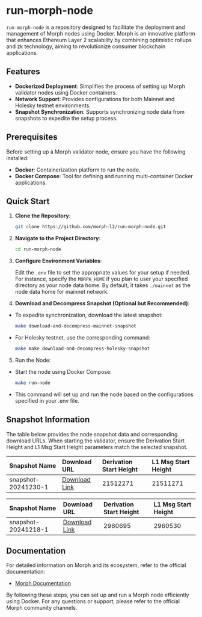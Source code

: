 # run-morph-node

`run-morph-node` is a repository designed to facilitate the deployment and management of Morph nodes using Docker. Morph is an innovative platform that enhances Ethereum Layer 2 scalability by combining optimistic rollups and zk technology, aiming to revolutionize consumer blockchain applications.

## Features

- **Dockerized Deployment**: Simplifies the process of setting up Morph validator nodes using Docker containers.
- **Network Support**: Provides configurations for both Mainnet and Holesky testnet environments.
- **Snapshot Synchronization**: Supports synchronizing node data from snapshots to expedite the setup process.

## Prerequisites

Before setting up a Morph validator node, ensure you have the following installed:

- **Docker**: Containerization platform to run the node.
- **Docker Compose**: Tool for defining and running multi-container Docker applications.

## Quick Start

1. **Clone the Repository**:

   ```bash
   git clone https://github.com/morph-l2/run-morph-node.git
   ```

2. **Navigate to the Project Directory**:

   ```bash
   cd run-morph-node
   ```

3. **Configure Environment Variables**:
    
    Edit the `.env` file to set the appropriate values for your setup if needed. For instance, specify the `MORPH_HOME` if you plan to user your specified directory as your node data home. By default, it takes  `./mainnet` as the node data home for mainnet network. 

4. **Download and Decompress Snapshot (Optional but Recommended)**:

- To expedite synchronization, download the latest snapshot:

    ```bash
    make download-and-decompress-mainnet-snapshot
    ```

- For Holesky testnet, use the corresponding command:

    ```bash
    make make download-and-decompress-holesky-snapshot
    ```

5. Run the Node:

- Start the node using Docker Compose:

    ```bash
    make run-node
    ```

- This command will set up and run the node based on the configurations specified in your .env file.

## Snapshot Information

The table below provides the node snapshot data and corresponding download URLs. When starting the validator, ensure the Derivation Start Height and L1 Msg Start Height parameters match the selected snapshot.

|    Snapshot Name    | Download URL |Derivation Start Height | L1 Msg Start Height |
|:--------------------|:-------------|:-----------------------|:--------------------|
| snapshot-20241230-1 |[Download Link](#https://snapshot.morphl2.io/mainnet/snapshot-20241230-1.tar.gz)|21512271|21511271|


|    Snapshot Name    | Download URL |Derivation Start Height | L1 Msg Start Height |
|:--------------------|:-------------|:------------------------|:--------------------|
| snapshot-20241218-1 |[Download Link](#https://snapshot.morphl2.io/holesky/snapshot-20241218-1.tar.gz)|2960695|2960530|

## Documentation
For detailed information on Morph and its ecosystem, refer to the official documentation:

- [Morph Documentation](https://morphl2.io)

By following these steps, you can set up and run a Morph node efficiently using Docker. For any questions or support, please refer to the official Morph community channels.









